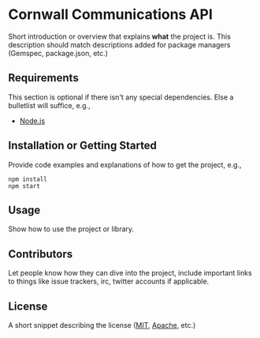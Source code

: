 # Cornwall Communications API

Short introduction or overview that explains **what** the project is. This description should match descriptions added for package managers (Gemspec, package.json, etc.)

## Requirements

This section is optional if there isn't any special dependencies. Else a bulletlist will suffice, e.g.,

-   [Node.js](https://nodejs.org/)

## Installation or Getting Started

Provide code examples and explanations of how to get the project, e.g.,

    npm install
    npm start

## Usage

Show how to use the project or library.

## Contributors

Let people know how they can dive into the project, include important links to things like issue trackers, irc, twitter accounts if applicable.

## License

A short snippet describing the license ([MIT](http://opensource.org/licenses/mit-license.php), [Apache](http://opensource.org/licenses/Apache-2.0), etc.)
